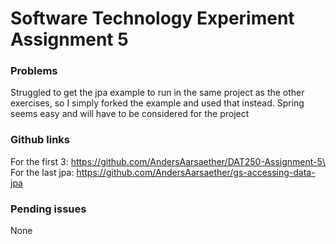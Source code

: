 # Software Technology Experiment Assignment 5

### Problems
Struggled to get the jpa example to run in the same project as the other exercises, so I simply forked the example and used that instead.
Spring seems easy and will have to be considered for the project

### Github links
For the first 3: https://github.com/AndersAarsaether/DAT250-Assignment-5\
For the last jpa: https://github.com/AndersAarsaether/gs-accessing-data-jpa
### Pending issues
None
